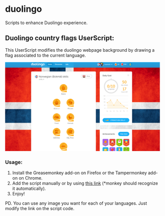 # duolingo
Scripts to enhance Duolingo experience.


## Duolingo country flags UserScript:

This UserScript modifies the duolingo webpage background by drawing a flag associated to the current language.

![Sample norwegian flag](sample-norsk.png)

### Usage:

1. Install the Greasemonkey add-on on Firefox or the Tampermonkey add-on on Chrome.
2. Add the script manually or by using [this link](https://raw.githubusercontent.com/mpavezb/duolingo/master/duolingo_background_flags.user.js) (*monkey should recognize it automatically).
3. Enjoy!

PD. You can use any image you want for each of your languages. Just modify the link on the script code.
